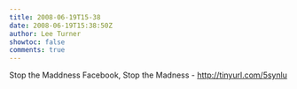 ```yaml
---
title: 2008-06-19T15-38
date: 2008-06-19T15:38:50Z
author: Lee Turner
showtoc: false
comments: true
---
```


Stop the Maddness Facebook, Stop the Madness  - http://tinyurl.com/5synlu

